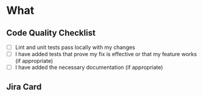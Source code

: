 # What
<!-- Describe the technical "why" behind your changes -->


## Code Quality Checklist

- [ ] Lint and unit tests pass locally with my changes
- [ ] I have added tests that prove my fix is effective or that my feature works (if appropriate)
- [ ] I have added the necessary documentation (if appropriate)

## Jira Card
<!-- If no card is associated, remove the line below and add "Not Applicable" -->

